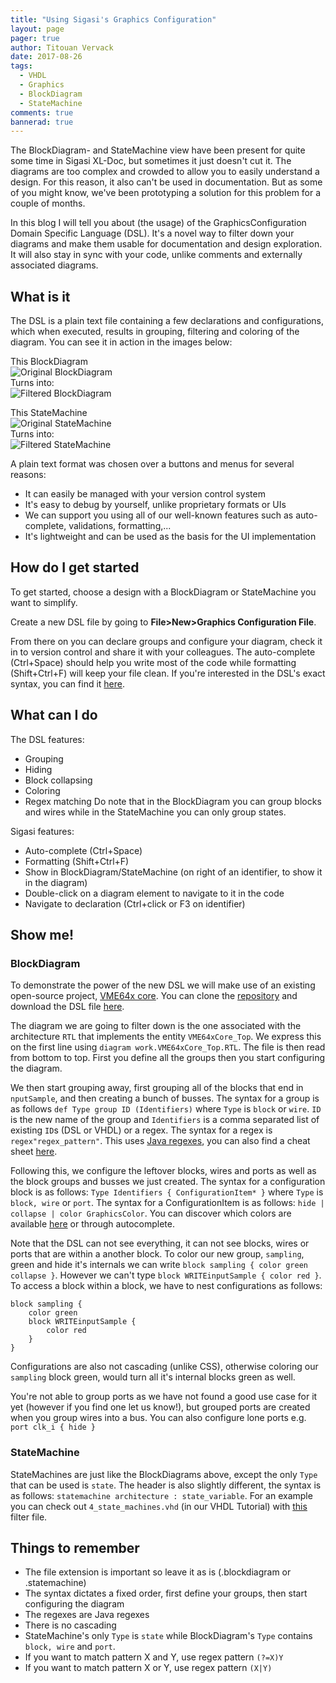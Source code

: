```yaml
---
title: "Using Sigasi's Graphics Configuration"
layout: page
pager: true
author: Titouan Vervack
date: 2017-08-26
tags: 
  - VHDL
  - Graphics
  - BlockDiagram
  - StateMachine
comments: true
bannerad: true
---
```


The BlockDiagram- and StateMachine view have been present for quite some time in Sigasi XL-Doc, but sometimes it just doesn't cut it.
The diagrams are too complex and crowded to allow you to easily understand a design.
For this reason, it also can't be used in documentation.
But as some of you might know, we've been prototyping a solution for this problem for a couple of months.

In this blog I will tell you about (the usage) of the GraphicsConfiguration Domain Specific Language (DSL).
It's a novel way to filter down your diagrams and make them usable for documentation and design exploration.
It will also stay in sync with your code, unlike comments and externally associated diagrams.

## What is it
The DSL is a plain text file containing a few declarations and configurations, which when executed, results in grouping, filtering and coloring of the diagram.
You can see it in action in the images below:

This BlockDiagram  
![Original BlockDiagram](using-graphics-configuration/BdOriginal.svg)  
Turns into:  
![Filtered BlockDiagram](using-graphics-configuration/BdFiltered.svg)  

This StateMachine  
![Original StateMachine](using-graphics-configuration/FsmOriginal.svg)  
Turns into:  
![Filtered StateMachine](using-graphics-configuration/FsmFiltered.svg)  

A plain text format was chosen over a buttons and menus for several reasons:
* It can easily be managed with your version control system
* It's easy to debug by yourself, unlike proprietary formats or UIs
* We can support you using all of our well-known features such as auto-complete, validations, formatting,...
* It's lightweight and can be used as the basis for the UI implementation

## How do I get started
To get started, choose a design with a BlockDiagram or StateMachine you want to simplify.

Create a new DSL file by going to **File>New>Graphics Configuration File**.

From there on you can declare groups and configure your diagram, check it in to version control and share it with your colleagues.
The auto-complete (Ctrl+Space) should help you write most of the code while formatting (Shift+Ctrl+F) will keep your file clean.
If you're interested in the DSL's exact syntax, you can find it [here](graphics.ebnf.html).

## What can I do
The DSL features:
* Grouping
* Hiding
* Block collapsing
* Coloring
* Regex matching
Do note that in the BlockDiagram you can group blocks and wires while in the StateMachine you can only group states.

Sigasi features:
* Auto-complete (Ctrl+Space)
* Formatting (Shift+Ctrl+F)
* Show in BlockDiagram/StateMachine (on right of an identifier, to show it in the diagram)
* Double-click on a diagram element to navigate to it in the code
* Navigate to declaration (Ctrl+click or F3 on identifier)

## Show me!
### BlockDiagram
To demonstrate the power of the new DSL we will make use of an existing open-source project, [VME64x core](https://www.ohwr.org/projects/vme64x-core).
You can clone the [repository](git://ohwr.org/hdl-core-lib/vme64x-core.git) and download the DSL file [here](using-graphics-configuration/VME64xCore_Top.blockdiagram).

The diagram we are going to filter down is the one associated with the architecture `RTL` that implements the entity `VME64xCore_Top`.
We express this on the first line using `diagram work.VME64xCore_Top.RTL`.
The file is then read from bottom to top. First you define all the groups then you start configuring the diagram.

We then start grouping away, first grouping all of the blocks that end in `nputSample`, and then creating a bunch of busses.
The syntax for a group is as follows `def Type group ID (Identifiers)` where `Type` is `block` or `wire`.
`ID` is the new name of the group and `Identifiers` is a comma separated list of existing `ID`s (DSL or VHDL) or a regex.
The syntax for a regex is `regex"regex_pattern"`. This uses [Java regexes](https://docs.oracle.com/javase/8/docs/api/java/util/regex/Pattern.html), you can also find a cheat sheet [here](http://files.zeroturnaround.com/pdf/zt_regular-expressions-cheat-sheet.pdf).

Following this, we configure the leftover blocks, wires and ports as well as the block groups and busses we just created.
The syntax for a configuration block is as follows: `Type Identifiers { ConfigurationItem* }` where `Type` is `block, wire` or `port`.
The syntax for a ConfigurationItem is as follows: `hide | collapse | color GraphicsColor`. You can discover which colors are available [here](graphics.ebnf.html#GraphicsColor) or through autocomplete.

Note that the DSL can not see everything, it can not see blocks, wires or ports that are within a another block.
To color our new group, `sampling`, green and hide it's internals we can write `block sampling { color green collapse }`.
However we can't type `block WRITEinputSample { color red }`. To access a block within a block, we have to nest configurations as follows:
```
block sampling {
    color green
    block WRITEinputSample {
        color red
    }
}
```

Configurations are also not cascading (unlike CSS), otherwise coloring our `sampling` block green, would turn all it's internal blocks green as well.

You're not able to group ports as we have not found a good use case for it yet (however if you find one let us know!), but grouped ports are created when you group wires into a bus.
You can also configure lone ports e.g. `port clk_i { hide }`

### StateMachine
StateMachines are just like the BlockDiagrams above, except the only `Type` that can be used is `state`.
The header is also slightly different, the syntax is as follows: `statemachine architecture : state_variable`.
For an example you can check out `4_state_machines.vhd` (in our VHDL Tutorial) with [this](using-graphics-configuration/4_state_machines.statemachine) filter file.

## Things to remember
* The file extension is important so leave it as is (.blockdiagram or .statemachine)
* The syntax dictates a fixed order, first define your groups, then start configuring the diagram
* The regexes are Java regexes
* There is no cascading
* StateMachine's only `Type` is `state` while BlockDiagram's `Type` contains `block, wire` and `port`.
* If you want to match pattern X and Y, use regex pattern `(?=X)Y`
* If you want to match pattern X or Y, use regex pattern `(X|Y)`

